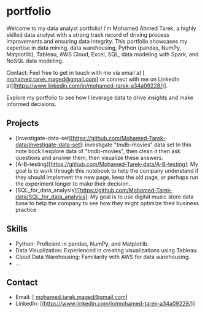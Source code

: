 # portfolio
Welcome to my data analyst portfolio! I'm Mohamed Ahmed Tarek, a highly skilled data analyst with a strong track record of driving process improvements and ensuring data integrity. This portfolio showcases my expertise in data mining, data warehousing, Python (pandas, NumPy, Matplotlib), Tableau, AWS Cloud, Excel, SQL, data modeling with Spark, and NoSQL data modeling.


Contact: Feel free to get in touch with me via email at [	mohamed.tarek.maged@gmail.com] or connect with me on LinkedIn at[(https://www.linkedin.com/in/mohamed-tarek-a34a09228/)].

Explore my portfolio to see how I leverage data to drive insights and make informed decisions.



## Projects
- [Investigate-data-set][https://github.com/Mohamed-Tarek-data/Investigate-data-set]: investigate "tmdb-movies" data set In this note bock I explore data of "tmdb-movies", then clean it then ask questions and answer them, then visualize these answers.
- [A-B-testing][https://github.com/Mohamed-Tarek-data/A-B-testing]: My goal is to work through this notebook to help the company understand if they should implement the new page, keep the old page, or perhaps run the experiment longer to make their decision..
- [SQL_for_data_analysis][[https://github.com/Mohamed-Tarek-data/SQL_for_data_analysis]: My goal is to use digital music store data base to help the company to see how they might optimize their business practice

## Skills
- Python: Proficient in pandas, NumPy, and Matplotlib.
- Data Visualization: Experienced in creating visualizations using Tableau.
- Cloud Data Warehousing: Familiarity with AWS for data warehousing.
- ...

## Contact
- Email: [	mohamed.tarek.maged@gmail.com]
- LinkedIn: [(https://www.linkedin.com/in/mohamed-tarek-a34a09228/)]
